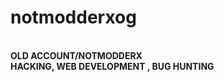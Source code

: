 <h1>notmodderxog</h1> <br>
<p1><b>OLD ACCOUNT/NOTMODDERX</p1><br>
<p2><b>HACKING,  WEB DEVELOPMENT , BUG HUNTING</p2>
<!---
notmodderxog/notmodderxog is a ✨ special ✨ repository because its `README.md` (this file) appears on your GitHub profile.
You can click the Preview link to take a look at your changes.
--->
